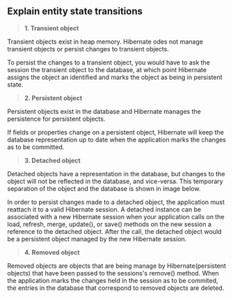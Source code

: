 ## Explain entity state transitions

> **1. Transient object**

Transient objects exist in heap memory. Hibernate odes not manage transient objects or persist changes to transient objects.

To persist the changes to a transient object, you would have to ask the session the transient object to the database, at which point Hibernate assigns the object an identified and marks the object as being in persistent state.

> **2. Persistent object**

Persistent objects exist in the database and Hibernate manages the persistence for persistent objects.

If fields or properties change on a persistent object, Hibernate will keep the database representation up to date when the application marks the changes as to be committed.

> **3. Detached object**

Detached objects have a representation in the database, but changes to the object will not be reflected in the database, and vice-versa. This temporary separation of the object and the database is shown in image below.

In order to persist changes made to a detached object, the application must reattach it to a valid Hibernate session. A detached instance can be associated with a new Hibernate session when your application calls on the load, refresh, merge, update(), or save() methods on the new session a reference to the detached object. After the call, the detached object would be a persistent object managed by the new Hibernate session.

> **4. Removed object**

Removed objects are objects that are being manage by Hibernate(persistent objects) that have been passed to the sessions's remove() method. When the application marks the changes held in the session as to be commited, the entries in the database that correspond to removed objects are deleted.
